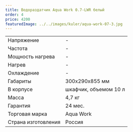 ```yaml
---
title: Водораздатчик Aqua Work 0.7-LWR белый
order: 4
price: 4200
featuredImage: ../../images/kuler/aqua-work-07-3.jpg
---
```


<table>
<tr><td>Напряжение</td><td>-</td></tr>
<tr><td>Частота</td><td>-</td></tr>
<tr><td>Мощность нагрева</td><td>-</td></tr>
<tr><td>Нагрев</td><td>-</td></tr>
<tr><td>Охлаждение</td><td>-</td></tr>
<tr><td>Габариты</td><td>300x290x855 мм</td></tr>
<tr><td>В корпусе</td><td>шкафчик, объемом 10 л</td></tr>
<tr><td>Масса</td><td>4,7 кг</td></tr>
<tr><td>Гарантия</td><td>24 мес.</td></tr>
<tr><td>Торговая марка</td><td>Aqua Work</td></tr>
<tr><td>Страна изготовления</td><td>Россия</td></tr>
</table>
